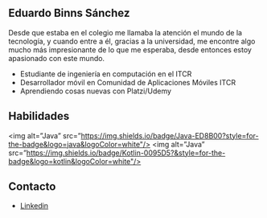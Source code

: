 Eduardo Binns Sánchez
-------------
Desde que estaba en el colegio me llamaba la atención el mundo de la tecnología, y cuando entre a él, gracias a la universidad,
me encontre algo mucho más impresionante de lo que me esperaba, desde entonces estoy apasionado con este mundo.

- Estudiante de ingeniería en computación en el ITCR
- Desarrollador móvil en Comunidad de Aplicaciones Móviles ITCR
- Aprendiendo cosas nuevas con Platzi/Udemy

Habilidades
-------------
<img alt=”Java” src=”https://img.shields.io/badge/Java-ED8B00?style=for-the-badge&logo=java&logoColor=white"/>
<img alt=”Java” src=”https://img.shields.io/badge/Kotlin-0095D5?&style=for-the-badge&logo=kotlin&logoColor=white"/>


Contacto
-------------

- [Linkedin](ww.linkedin.com/in/eduar-binns "Linkedin")


